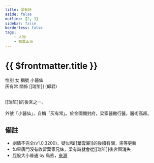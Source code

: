 ```yaml
---
title: 梁有詩
aside: false
outline: [2, 3]
sidebar: false
borderless: false
tags:
    - 人物
    - 孤雲山派
---
```


# {{ $frontmatter.title }}

<ChTabs position="bottom">
	<ChTab title="梁有詩">
		<Ch src='/images/characters/special830/normal.png' position='right'/>
		<ChName nameZh='梁有詩' nameEn='Liang You Shi' position='right' />
		<ChTable>
			<ChTr>
				<ChTd isTitle=true>
					性別
				</ChTd>
				<ChTd>
					女
				</ChTd>
			</ChTr>
			<ChTr>
				<ChTd isTitle=true>
					稱號
				</ChTd>
				<ChTd>
					小醫仙<br>灰有常
				</ChTd>
			</ChTr>
			<ChTr>
				<ChTd isTitle=true position='center'>
					關係
				</ChTd>
			</ChTr>
			<ChTr>
				<ChTd position='center'>
					[[瑞笙]] (郎君)
				</ChTd>
			</ChTr>
		</ChTable>
	</ChTab>
</ChTabs>
<br><br>

[[瑞笙]]的後宮之一。
<br><br>
外號「小醫仙」，自稱「灰有常」。於金國開封府，梁家醫館行醫，醫術高超。

## 備註

- 劇情不完全(v1.0.3200)，疑似和[[葉雲裳]]的後續有關，需等更新
- 如果唐門沒有收留葉家兄妹，梁有詩就會從[[瑞笙]]後宮團消失
- 屁股大小普通 by 鳥熊，[來源](https://forum.gamer.com.tw/C.php?bsn=73317&snA=2528&tnum=2)